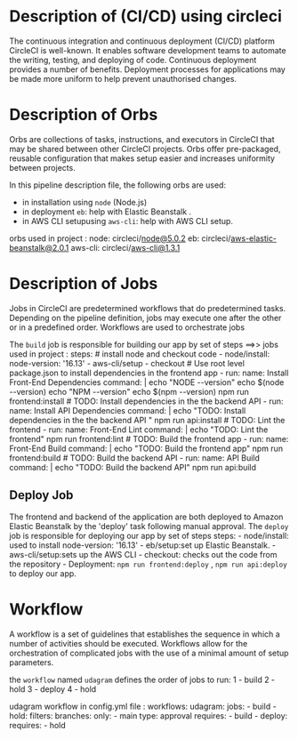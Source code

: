 # Description of (CI/CD) using circleci
The continuous integration and continuous deployment (CI/CD) platform CircleCI is well-known. It enables software development teams to automate the writing, testing, and deploying of code.
Continuous deployment provides a number of benefits. Deployment processes for applications may be made more uniform to help prevent unauthorised changes.


# Description of  Orbs

Orbs are collections of tasks, instructions, and executors in CircleCI that may be shared between other CircleCI projects. Orbs offer pre-packaged, reusable configuration that makes setup easier and increases uniformity between projects.

In this pipeline description file, the following orbs are used:

-  in installation using `node` (Node.js)
-   in deployment `eb`:  help with Elastic Beanstalk .
-  in AWS CLI setupusing  `aws-cli`: help with AWS CLI setup.


orbs used in project :
  node: circleci/node@5.0.2
  eb: circleci/aws-elastic-beanstalk@2.0.1
  aws-cli: circleci/aws-cli@1.3.1


#  Description of Jobs

Jobs in CircleCI are predetermined workflows that do predetermined tasks. Depending on the pipeline definition, jobs may execute one after the other or in a predefined order.
Workflows are used to orchestrate jobs

The `build` job is responsible for building our app by set of steps 
==>>
jobs used in project :
    steps:
      # install node and checkout code
      - node/install:
          node-version: '16.13'
      - aws-cli/setup
      - checkout
      # Use root level package.json to install dependencies in the frontend app
      - run:
          name: Install Front-End Dependencies
          command: |
            echo "NODE --version" 
            echo $(node --version)
            echo "NPM --version" 
            echo $(npm --version)
            npm run frontend:install
      # TODO: Install dependencies in the the backend API
      - run:
          name: Install API Dependencies
          command: |
            echo "TODO: Install dependencies in the the backend API  "
            npm run api:install
          # TODO: Lint the frontend
      - run:
          name: Front-End Lint
          command: |
            echo "TODO: Lint the frontend"
            npm run frontend:lint
      # TODO: Build the frontend app
      - run:
          name: Front-End Build
          command: |
            echo "TODO: Build the frontend app"
            npm run frontend:build
      # TODO: Build the backend API
      - run:
          name: API Build
          command: |
            echo "TODO: Build the backend API"
            npm run api:build


## Deploy Job

The frontend and backend of the application are both deployed to Amazon Elastic Beanstalk by the 'deploy' task following manual approval. 
The `deploy` job is responsible for deploying our app by set of steps 
 steps:
      - node/install: used to install  node-version: '16.13'
      - eb/setup:set up Elastic Beanstalk.
      - aws-cli/setup:sets up the AWS CLI
      - checkout: checks out the code from the repository
      - Deployment: `npm run frontend:deploy` , `npm run api:deploy` to deploy our app.

        

# Workflow

A workflow is a set of guidelines that establishes the sequence in which a number of activities should be executed. 
Workflows allow for the orchestration of complicated jobs with the use of a minimal amount of setup parameters.


 the `workflow` named `udagram` defines the order of jobs to run: 
 1 - build
 2 - hold
 3 - deploy
 4 - hold 


 udagram workflow in config.yml file :
 workflows:
  udagram:
    jobs:
      - build
      - hold:
          filters:
            branches:
              only:
                - main
          type: approval
          requires:
            - build
      - deploy:
          requires:
            - hold